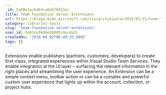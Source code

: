 ```yaml
---
_id: 5a88e1acbd6dca0d5f0d23ac
title: Team Foundation Server Extensions
url: https://blogs.msdn.microsoft.com/visualstudioalm/2016/03/31/team-foundation-server-extensions-2/
category: libraries-tools
slug: 'team-foundation-server-extensions'
user_id: 5a83ce59d6eb0005c4ecda2c
createdOn: '2016-04-02T06:49:25.000Z'
tags: []
---
```


Extensions enable publishers (partners, customers, developers) to create first-class, integrated experiences within Visual Studio Team Services. They enable integration at the UI layer – surfacing the relevant information in the right places and streamlining the user experience. An Extension can be a simple context menu, toolbar action or can be a complex and powerful custom user experience that lights up within the account, collection, or project hubs.
